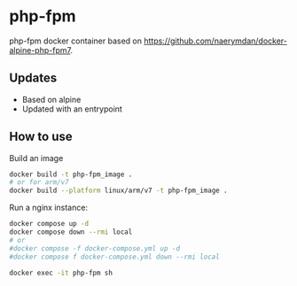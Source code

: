 # php-fpm

php-fpm docker container based on https://github.com/naerymdan/docker-alpine-php-fpm7.

## Updates
* Based on alpine
* Updated with an entrypoint

## How to use

Build an image

```bash
docker build -t php-fpm_image .
# or for arm/v7
docker build --platform linux/arm/v7 -t php-fpm_image .
```

Run a nginx instance:

```bash
docker compose up -d
docker compose down --rmi local
# or
#docker compose -f docker-compose.yml up -d
#docker compose f docker-compose.yml down --rmi local

docker exec -it php-fpm sh
```
